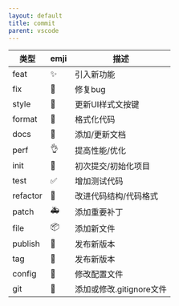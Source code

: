 ```yaml
---
layout: default
title: commit
parent: vscode
---
```


|类型|emji|描述|
|---|---|---|
|feat|✨|引入新功能|
|fix|🐛|修复bug|
|style|💄|更新UI样式文按键|
|format|🥚|格式化代码|
|docs|📝|添加/更新文档|
|perf|👌|提高性能/优化|
|init|🎉|初次提交/初始化项目|
|test|✅|增加测试代码|
|refactor|🎨|改进代码结构/代码格式|
|patch|🚑|添加重要补丁|
|file|📦|添加新文件|
|publish|🚀|发布新版本|
|tag|📌|发布新版本|
|config|🔧|修改配置文件|
|git|🙈|添加或修改.gitignore文件|


